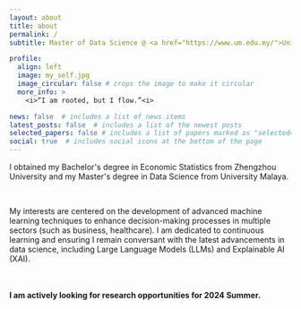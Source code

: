 ```yaml
---
layout: about
title: about
permalink: /
subtitle: Master of Data Science @ <a href="https://www.um.edu.my/">University Malaya</a> | Bachelor of Economic Statistics @ <a href="http://english.zzu.edu.cn/">Zhengzhou University</a> 

profile:
  align: left
  image: my_self.jpg
  image_circular: false # crops the image to make it circular
  more_info: >
    <i>“I am rooted, but I flow.”<i>

news: false  # includes a list of news items
latest_posts: false  # includes a list of the newest posts
selected_papers: false # includes a list of papers marked as "selected={true}"
social: true  # includes social icons at the bottom of the page
---
```


<p>I obtained my Bachelor's degree in Economic Statistics from Zhengzhou University and my Master's degree in Data Science from University Malaya. </p>
<br>
<p>My interests are centered on the development of advanced machine learning techniques to enhance decision-making processes in multiple sectors (such as business, healthcare). I am dedicated to continuous learning and ensuring I remain conversant with the latest advancements in data science, including Large Language Models (LLMs) and Explainable AI (XAI).</p> 
<br>
<br>
<b>I am actively looking for research opportunities for 2024 Summer.</b>

